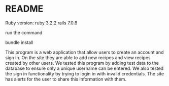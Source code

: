 # README

Ruby version:
ruby 3.2.2
rails 7.0.8

run the command

bundle install


This program is a web application that allow users to create an account and sign in. On the site they are able to add new recipes and view recipes created by other users. We tested this program by adding test
data to the database to ensure only a unique username can be entered. We also tested the sign in functionality by trying to login in with invalid credentials. The site has alerts for the user to share this 
information with them.
